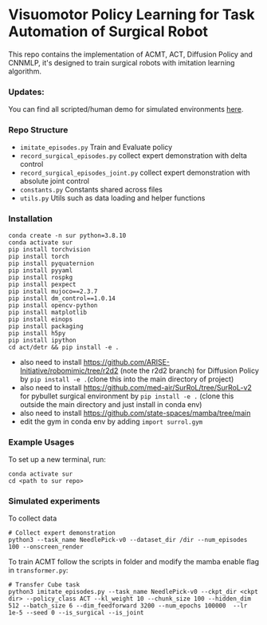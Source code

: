 # Visuomotor Policy Learning for Task Automation of Surgical Robot


#### 

This repo contains the implementation of ACMT, ACT, Diffusion Policy and CNNMLP, it's designed to train surgical robots with imitation learning algorithm.


### Updates:
You can find all scripted/human demo for simulated environments [here](https://drive.google.com/drive/folders/1gPR03v05S1xiInoVJn7G7VJ9pDCnxq9O?usp=share_link).


### Repo Structure
- ``imitate_episodes.py`` Train and Evaluate policy
- ``record_surgical_episodes.py`` collect expert demonstration with delta control
- ``record_surgical_episodes_joint.py`` collect expert demonstration with absolute joint control
- ``constants.py`` Constants shared across files
- ``utils.py`` Utils such as data loading and helper functions



### Installation

    conda create -n sur python=3.8.10
    conda activate sur
    pip install torchvision
    pip install torch
    pip install pyquaternion
    pip install pyyaml
    pip install rospkg
    pip install pexpect
    pip install mujoco==2.3.7
    pip install dm_control==1.0.14
    pip install opencv-python
    pip install matplotlib
    pip install einops
    pip install packaging
    pip install h5py
    pip install ipython
    cd act/detr && pip install -e .

- also need to install https://github.com/ARISE-Initiative/robomimic/tree/r2d2 (note the r2d2 branch) for Diffusion Policy by `pip install -e .`(clone this into the main directory of project)
- also need to install https://github.com/med-air/SurRoL/tree/SurRoL-v2 for pybullet surgical environment by `pip install -e .` (clone this outside the main directory and just install in conda env)
- also need to install https://github.com/state-spaces/mamba/tree/main
- edit the gym in conda env by adding `import surrol.gym` 
### Example Usages

To set up a new terminal, run:

    conda activate sur
    cd <path to sur repo>

### Simulated experiments 
To collect data
    
    # Collect expert demonstration
    python3 --task_name NeedlePick-v0 --dataset_dir /dir --num_episodes 100 --onscreen_render
To train ACMT follow the scripts in folder and modify the mamba enable flag in `transformer.py`:
    
    # Transfer Cube task
    python3 imitate_episodes.py --task_name NeedlePick-v0 --ckpt_dir <ckpt dir> --policy_class ACT --kl_weight 10 --chunk_size 100 --hidden_dim 512 --batch_size 6 --dim_feedforward 3200 --num_epochs 100000  --lr 1e-5 --seed 0 --is_surgical --is_joint



